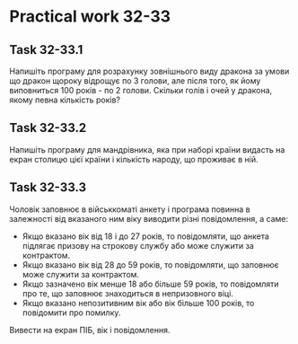 # Practical work 32-33

## Task 32-33.1
Напишіть програму для розрахунку зовнішнього виду дракона за умови що дракон щороку відрощує по 3 голови, але після того, як йому виповниться 100 років - по 2 голови. Скільки голів і очей у дракона, якому певна кількість років?

## Task 32-33.2
Напишіть програму для мандрівника, яка при наборі країни видасть на екран столицю цієї країни і кількість народу, що проживає в ній.

## Task 32-33.3
Чоловік заповнює в військкоматі анкету і програма повинна в залежності від вказаного ним віку виводити різні повідомлення, а саме:
- Якщо вказано вік від 18 і до 27 років, то повідомляти, що анкета підлягає призову на строкову службу або може служити за контрактом.
- Якщо вказано вік від 28 до 59 років, то повідомляти, що заповнює може служити за контрактом.
- Якщо зазначено вiк менше 18 або більше 59 років, то повідомляти про те, що заповнює знаходиться в непризовного віці.
- Якщо вказано непозитивним вік або вік більше 100 років, то повідомити про помилку.

Вивести на екран ПІБ, вік і повідомлення.
